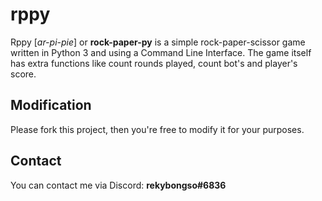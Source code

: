 # rppy
 Rppy \[_ar-pi-pie_\] or __rock-paper-py__ is a simple rock-paper-scissor game written in Python 3 and using a Command Line Interface. The game itself has extra functions like count rounds played, count bot's and player's score. 

## Modification
Please fork this project, then you're free to modify it for your purposes.

## Contact
You can contact me via Discord: __rekybongso#6836__